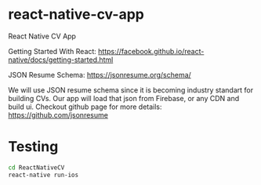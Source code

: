 # react-native-cv-app
React Native CV App

Getting Started With React:
https://facebook.github.io/react-native/docs/getting-started.html

JSON Resume Schema:
https://jsonresume.org/schema/

We will use JSON resume schema since it is becoming industry standart for building CVs. Our app will load that json from Firebase, or any CDN and build ui. Checkout github page for more details: https://github.com/jsonresume 

# Testing
```bash
cd ReactNativeCV
react-native run-ios
```

